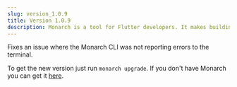```yaml
---
slug: version_1.0.9
title: Version 1.0.9
description: Monarch is a tool for Flutter developers. It makes building beautiful apps a simpler and faster experience.
---
```


Fixes an issue where the Monarch CLI was not reporting errors to the terminal.

To get the new version just run `monarch upgrade`. If you don't have Monarch you can get it [here](/docs/install).
